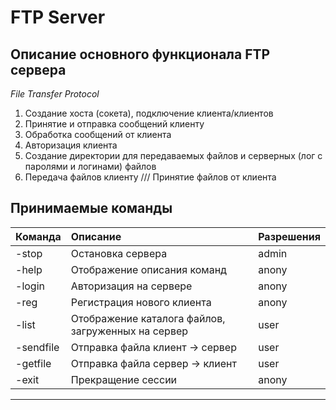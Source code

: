 # FTP Server

## Описание основного функционала FTP сервера

*File Transfer Protocol*

1. Создание хоста (сокета), подключение клиента/клиентов
2. Принятие и отправка сообщений клиенту
3. Обработка сообщений от клиента
4. Авторизация клиента
5. Создание директории для передаваемых файлов и серверных (лог с паролями и логинами) файлов
6. Передача файлов клиенту /// Принятие файлов от клиента

## Принимаемые команды

|Команда|Описание|Разрешения|
|:-|:-|:-|
|-stop|Остановка сервера|admin|
|-help|Отображение описания команд|anony|
|-login|Авторизация на сервере|anony|
|-reg|Регистрация нового клиента|anony|
|-list|Отображение каталога файлов, загруженных на сервер|user|
|-sendfile|Отправка файла клиент -> сервер|user|
|-getfile|Отправка файла сервер -> клиент|user|
|-exit|Прекращение сессии|anony|

***
